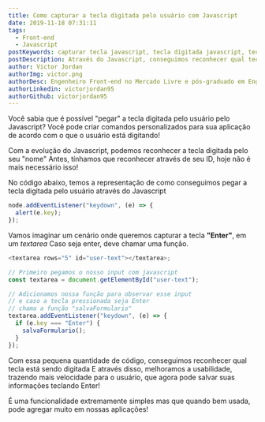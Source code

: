 ```yaml
---
title: Como capturar a tecla digitada pelo usuário com Javascript
date: 2019-11-18 07:31:11
tags:
  - Front-end
  - Javascript
postKeywords: capturar tecla javascript, tecla digitada javascript, tecla digitada, onenter, reconhecer enter javascript, enter javascript, pressed key, tecla pressionada, funçao pressionar tecla
postDescription: Através do Javascript, conseguimos reconhecer qual tecla que estamos digitando pelo teclado, conseguimos inclusive, fazer chamadas de funções personalizadas de acordo com a tecla que foi digitada pelo usuário! Veja como é simples e fácil!
author: Victor Jordan
authorImg: victor.png
authorDesc: Engenheiro Front-end no Mercado Livre e pós-graduado em Engenharia de Software pela PUC-MG e formado em Banco de Dados pela Fatec, apaixonado por usabilidade, performance e UX!
authorLinkedin: victorjordan95
authorGithub: victorjordan95
---
```


Você sabia que é possível "pegar" a tecla digitada pelo usuário pelo Javascript?
Você pode criar comandos personalizados para sua aplicação de acordo com o que o usuário está digitando!

Com a evolução do Javascript, podemos reconhecer a tecla digitada pelo seu "nome"
Antes, tínhamos que reconhecer através de seu ID, hoje não é mais necessário isso!

No código abaixo, temos a representação de como conseguimos pegar a tecla digitada pelo usuário através do Javascript

<!-- more -->

```javascript
node.addEventListener("keydown", (e) => {
  alert(e.key);
});
```

Vamos imaginar um cenário onde queremos capturar a tecla **"Enter"**, em um _textarea_
Caso seja enter, deve chamar uma função.

```javascript
<textarea rows="5" id="user-text"></textarea>;

// Primeiro pegamos o nosso input com javascript
const textarea = document.getElementById("user-text");

// Adicionamos nossa função para observar esse input
// e caso a tecla pressionada seja Enter
// chama a função "salvaFormulario"
textarea.addEventListener("keydown", (e) => {
  if (e.key === "Enter") {
    salvaFormulario();
  }
});
```

Com essa pequena quantidade de código, conseguimos reconhecer qual tecla está sendo digitada
E através disso, melhoramos a usabilidade, trazendo mais velocidade para o usuário, que agora
pode salvar suas informações teclando Enter!

É uma funcionalidade extremamente simples mas que quando bem usada, pode agregar muito em nossas aplicações!
